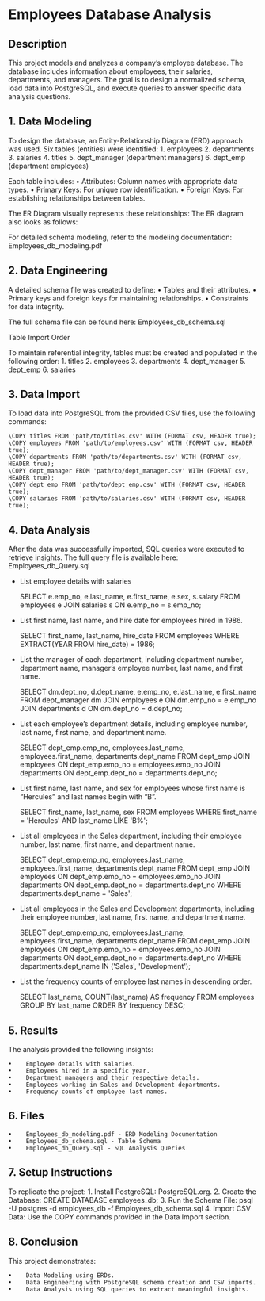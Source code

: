 # Employees Database Analysis

## Description

This project models and analyzes a company’s employee database. The database includes information about employees, their salaries, departments, and managers. The goal is to design a normalized schema, load data into PostgreSQL, and execute queries to answer specific data analysis questions.

## 1. Data Modeling

To design the database, an Entity-Relationship Diagram (ERD) approach was used. Six tables (entities) were identified:
    1.    employees
    2.    departments
    3.    salaries
    4.    titles
    5.    dept_manager (department managers)
    6.    dept_emp (department employees)

Each table includes:
    •    Attributes: Column names with appropriate data types.
    •    Primary Keys: For unique row identification.
    •    Foreign Keys: For establishing relationships between tables.

The ER Diagram visually represents these relationships:
The ER diagram also looks as follows: 

For detailed schema modeling, refer to the modeling documentation:
Employees_db_modeling.pdf

## 2. Data Engineering

A detailed schema file was created to define:
    •    Tables and their attributes.
    •    Primary keys and foreign keys for maintaining relationships.
    •    Constraints for data integrity.

The full schema file can be found here:
Employees_db_schema.sql

Table Import Order

To maintain referential integrity, tables must be created and populated in the following order:
    1.    titles
    2.    employees
    3.    departments
    4.    dept_manager
    5.    dept_emp
    6.    salaries
    
## 3. Data Import

To load data into PostgreSQL from the provided CSV files, use the following commands:

    \COPY titles FROM 'path/to/titles.csv' WITH (FORMAT csv, HEADER true);
    \COPY employees FROM 'path/to/employees.csv' WITH (FORMAT csv, HEADER true);
    \COPY departments FROM 'path/to/departments.csv' WITH (FORMAT csv, HEADER true);
    \COPY dept_manager FROM 'path/to/dept_manager.csv' WITH (FORMAT csv, HEADER true);
    \COPY dept_emp FROM 'path/to/dept_emp.csv' WITH (FORMAT csv, HEADER true);
    \COPY salaries FROM 'path/to/salaries.csv' WITH (FORMAT csv, HEADER true);

## 4. Data Analysis

After the data was successfully imported, SQL queries were executed to retrieve insights. The full query file is available here:
Employees_db_Query.sql

- List employee details with salaries

   SELECT e.emp_no, e.last_name, e.first_name, e.sex, s.salary
   FROM employees e
   JOIN salaries s ON e.emp_no = s.emp_no;

- List first name, last name, and hire date for employees hired in 1986.  
   
    SELECT first_name, last_name, hire_date
    FROM employees
    WHERE EXTRACT(YEAR FROM hire_date) = 1986;

- List the manager of each department, including department number, department name, manager’s employee number, last name, and first name.

    SELECT dm.dept_no, d.dept_name, e.emp_no, e.last_name, e.first_name
    FROM dept_manager dm
    JOIN employees e ON dm.emp_no = e.emp_no
    JOIN departments d ON dm.dept_no = d.dept_no;

- List each employee’s department details, including employee number, last name, first name, and department name.
    
    SELECT dept_emp.emp_no, employees.last_name, employees.first_name, departments.dept_name
    FROM dept_emp
    JOIN employees ON dept_emp.emp_no = employees.emp_no
    JOIN departments ON dept_emp.dept_no = departments.dept_no;

- List first name, last name, and sex for employees whose first name is “Hercules” and last names begin with “B”.
    
    SELECT first_name, last_name, sex
    FROM employees
    WHERE first_name = 'Hercules'
    AND last_name LIKE 'B%';

- List all employees in the Sales department, including their employee number, last name, first name, and department name.

    SELECT dept_emp.emp_no, employees.last_name, employees.first_name, departments.dept_name
    FROM dept_emp
    JOIN employees ON dept_emp.emp_no = employees.emp_no
    JOIN departments ON dept_emp.dept_no = departments.dept_no
    WHERE departments.dept_name = 'Sales';

- List all employees in the Sales and Development departments, including their employee number, last name, first name, and department name.

    SELECT dept_emp.emp_no, employees.last_name, employees.first_name, departments.dept_name
    FROM dept_emp
    JOIN employees ON dept_emp.emp_no = employees.emp_no
    JOIN departments ON dept_emp.dept_no = departments.dept_no
    WHERE departments.dept_name IN ('Sales', 'Development');

- List the frequency counts of employee last names in descending order.
    
    SELECT last_name, COUNT(last_name) AS frequency
    FROM employees
    GROUP BY last_name
    ORDER BY frequency DESC;

## 5. Results

The analysis provided the following insights:
    
    •    Employee details with salaries.
    •    Employees hired in a specific year.
    •    Department managers and their respective details.
    •    Employees working in Sales and Development departments.
    •    Frequency counts of employee last names.
    
## 6. Files

    •    Employees_db_modeling.pdf - ERD Modeling Documentation
    •    Employees_db_schema.sql - Table Schema
    •    Employees_db_Query.sql - SQL Analysis Queries
    
## 7. Setup Instructions

To replicate the project:
    1. Install PostgreSQL: PostgreSQL.org.
    2. Create the Database:
       CREATE DATABASE employees_db;
    3. Run the Schema File:
       psql -U postgres -d employees_db -f Employees_db_schema.sql
    4. Import CSV Data: Use the COPY commands provided in the Data Import section.

## 8. Conclusion

This project demonstrates:
    
    •    Data Modeling using ERDs.
    •    Data Engineering with PostgreSQL schema creation and CSV imports.
    •    Data Analysis using SQL queries to extract meaningful insights.

